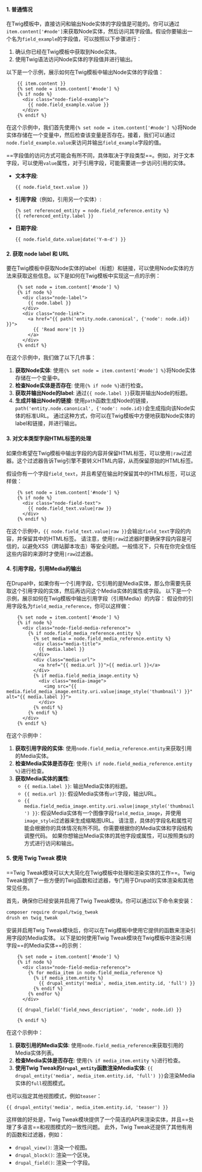 #### 1. 普通情况
在Twig模板中，直接访问和输出Node实体的字段值是可能的。你可以通过`item.content['#node']`来获取Node实体，然后访问其字段值。假设你要输出一个名为`field_example`的字段值，可以按照以下步骤进行：

1. 确认你已经在Twig模板中获取到Node实体。
2. 使用Twig语法访问Node实体的字段值并进行输出。

以下是一个示例，展示如何在Twig模板中输出Node实体的字段值：

```twig
    {{ item.content }}
    {% set node = item.content['#node'] %}
    {% if node %}
      <div class="node-field-example">
        {{ node.field_example.value }}
      </div>
    {% endif %}
```

在这个示例中，我们首先使用`{% set node = item.content['#node'] %}`将Node实体存储在一个变量中，然后检查该变量是否存在。接着，我们可以通过`node.field_example.value`来访问并输出`field_example`字段的值。

==字段值的访问方式可能会有所不同，具体取决于字段类型==。例如，对于文本字段，可以使用`value`属性，对于引用字段，可能需要进一步访问引用的实体。
- **文本字段**:
  ```twig
  {{ node.field_text.value }}
  ```
- **引用字段**（例如，引用另一个实体）:
  ```twig
  {% set referenced_entity = node.field_reference.entity %}
  {{ referenced_entity.label }}
  ```
- **日期字段**:
  ```twig
  {{ node.field_date.value|date('Y-m-d') }}
  ```
#### 2. 获取 node label 和 URL
要在Twig模板中获取Node实体的label（标题）和链接，可以使用Node实体的方法来获取这些信息。以下是如何在Twig模板中实现这一点的示例：

```twig
    {% set node = item.content['#node'] %}
    {% if node %}
      <div class="node-label">
        {{ node.label }}
      </div>
      <div class="node-link">
        <a href="{{ path('entity.node.canonical', {'node': node.id}) }}">
          {{ 'Read more'|t }}
        </a>
      </div>
    {% endif %}
```

在这个示例中，我们做了以下几件事：

1. **获取Node实体**: 使用`{% set node = item.content['#node'] %}`将Node实体存储在一个变量中。
2. **检查Node实体是否存在**: 使用`{% if node %}`进行检查。
3. **获取并输出Node的label**: 通过`{{ node.label }}`获取并输出Node的标题。
4. **生成并输出Node的链接**: 使用`path`函数生成Node的链接，`path('entity.node.canonical', {'node': node.id})`会生成指向该Node实体的标准URL。
通过这种方式，你可以在Twig模板中方便地获取Node实体的label和链接，并进行输出。
#### 3. 对文本类型字段HTML标签的处理
如果你希望在Twig模板中输出字段的内容并保留HTML标签，可以使用`|raw`过滤器。这个过滤器告诉Twig引擎不要转义HTML内容，从而保留原始的HTML标签。

假设你有一个字段`field_text`，并且希望在输出时保留其中的HTML标签，可以这样做：

```twig
    {% set node = item.content['#node'] %}
    {% if node %}
      <div class="node-field-text">
        {{ node.field_text.value|raw }}
      </div>
    {% endif %}

```

在这个示例中，`{{ node.field_text.value|raw }}`会输出`field_text`字段的内容，并保留其中的HTML标签。
请注意，使用`|raw`过滤器时要确保字段内容是可信的，以避免XSS（跨站脚本攻击）等安全问题。一般情况下，只有在你完全信任这些内容的来源时才使用`|raw`过滤器。
####  4. 引用字段，引用Media的输出
在Drupal中，如果你有一个引用字段，它引用的是Media实体，那么你需要先获取这个引用字段的实体，然后再访问这个Media实体的属性或字段。
以下是一个示例，展示如何在Twig模板中输出引用字段（引用Media）的内容：
假设你的引用字段名为`field_media_reference`，你可以这样做：
```twig
    {% set node = item.content['#node'] %}
    {% if node %}
      <div class="node-field-media-reference">
        {% if node.field_media_reference.entity %}
          {% set media = node.field_media_reference.entity %}
          <div class="media-title">
            {{ media.label }}
          </div>
          <div class="media-url">
            <a href="{{ media.url }}">{{ media.url }}</a>
          </div>
          {% if media.field_media_image.entity %}
            <div class="media-image">
              <img src="{{ media.field_media_image.entity.uri.value|image_style('thumbnail') }}" alt="{{ media.label }}">
            </div>
          {% endif %}
        {% endif %}
      </div>
    {% endif %}
```
在这个示例中：
1. **获取引用字段的实体**: 使用`node.field_media_reference.entity`来获取引用的Media实体。
2. **检查Media实体是否存在**: 使用`{% if node.field_media_reference.entity %}`进行检查。
3. **获取Media实体的属性**:
   - `{{ media.label }}`: 输出Media实体的标题。
   - `{{ media.url }}`: 假设Media实体有`url`字段，输出URL。
   - `{{ media.field_media_image.entity.uri.value|image_style('thumbnail') }}`: 假设Media实体有一个图像字段`field_media_image`，并使用`image_style`过滤器来生成缩略图URL。
请注意，具体的字段名和属性可能会根据你的具体情况有所不同。你需要根据你的Media实体和字段结构调整代码。
如果你想输出Media实体的其他字段或属性，可以按照类似的方式进行访问和输出。
#### 5. 使用 Twig Tweak 模块
==Twig Tweak模块可以大大简化在Twig模板中处理和渲染实体的工作==。Twig Tweak提供了一些方便的Twig函数和过滤器，专门用于Drupal的实体渲染和其他常见任务。

首先，确保你已经安装并启用了Twig Tweak模块。你可以通过以下命令来安装：
```bash
composer require drupal/twig_tweak
drush en twig_tweak
```

安装并启用Twig Tweak模块后，你可以在Twig模板中使用它提供的函数来渲染引用字段的Media实体。
以下是如何使用Twig Tweak模块在Twig模板中渲染引用字段==的Media实体==的示例：
```twig
    {% set node = item.content['#node'] %}
    {% if node %}
      <div class="node-field-media-reference">
        {% for media_item in node.field_media_reference %}
          {% if media_item.entity %}
            {{ drupal_entity('media', media_item.entity.id, 'full') }}
          {% endif %}
        {% endfor %}
      </div>
      
    {{ drupal_field('field_news_description', 'node', node.id) }}

    {% endif %}
```

在这个示例中：
1. **获取引用的Media实体**: 使用`node.field_media_reference`来获取引用的Media实体列表。
2. **检查Media实体是否存在**: 使用`{% if media_item.entity %}`进行检查。
3. **使用Twig Tweak的`drupal_entity`函数渲染Media实体**: `{{ drupal_entity('media', media_item.entity.id, 'full') }}`会渲染Media实体的`full`视图模式。

也可以指定其他视图模式，例如`teaser`：
```twig
{{ drupal_entity('media', media_item.entity.id, 'teaser') }}
```

这样做的好处是，Twig Tweak模块提供了一个简洁的API来渲染实体，并且==处理了多语言==和视图模式的一致性问题。
此外，Twig Tweak还提供了其他有用的函数和过滤器，例如：
- `drupal_view()`: 渲染一个视图。
- `drupal_block()`: 渲染一个区块。
- `drupal_field()`: 渲染一个字段。
